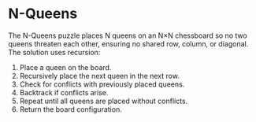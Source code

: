 # N-Queens
The N-Queens puzzle places N queens on an N×N chessboard so no two queens threaten each other, ensuring no shared row, column, or diagonal. The solution uses recursion:

1. Place a queen on the board.
2. Recursively place the next queen in the next row.
3. Check for conflicts with previously placed queens.
4. Backtrack if conflicts arise.
5. Repeat until all queens are placed without conflicts.
6. Return the board configuration.
